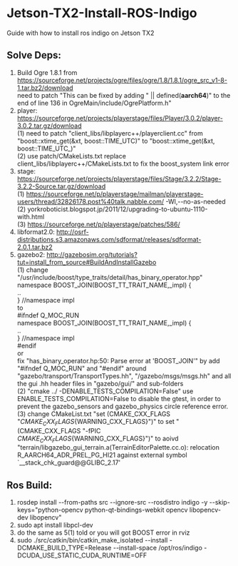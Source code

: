 # Jetson-TX2-Install-ROS-Indigo  
Guide with how to install ros indigo on Jetson TX2  

## Solve Deps:  
1. Build Ogre 1.8.1 from https://sourceforge.net/projects/ogre/files/ogre/1.8/1.8.1/ogre_src_v1-8-1.tar.bz2/download  
   need to patch "This can be fixed by adding " || defined(__aarch64__)" to the end of line 136 in OgreMain/include/OgrePlatform.h"   
2. player: https://sourceforge.net/projects/playerstage/files/Player/3.0.2/player-3.0.2.tar.gz/download  
   (1) need to patch "client_libs/libplayerc++/playerclient.cc" from "boost::xtime_get(&xt, boost::TIME_UTC)" to "boost::xtime_get(&xt,   boost::TIME_UTC_)"  
   (2) use patch/CMakeLists.txt replace client_libs/libplayerc++/CMakeLists.txt to fix the boost_system link error  
3. stage: https://sourceforge.net/projects/playerstage/files/Stage/3.2.2/Stage-3.2.2-Source.tar.gz/download  
   (1)   https://sourceforge.net/p/playerstage/mailman/playerstage-users/thread/32826178.post%40talk.nabble.com/
    -Wl,--no-as-needed  
   (2) yorkroboticist.blogspot.jp/2011/12/upgrading-to-ubuntu-1110-with.html  
   (3) https://sourceforge.net/p/playerstage/patches/586/  
4. libformat2.0: http://osrf-distributions.s3.amazonaws.com/sdformat/releases/sdformat-2.0.1.tar.bz2  
5. gazebo2: http://gazebosim.org/tutorials?tut=install_from_source#BuildAndInstallGazebo  
   (1) change "/usr/include/boost/type_traits/detail/has_binary_operator.hpp"  
      namespace BOOST_JOIN(BOOST_TT_TRAIT_NAME,_impl) {  
      ..  
      } //namespace impl  
      to  
      #ifndef Q_MOC_RUN  
      namespace BOOST_JOIN(BOOST_TT_TRAIT_NAME,_impl) {  
      ..  
      } //namespace impl  
      #endif  
      or  
      fix "has_binary_operator.hp:50: Parse error at 'BOOST_JOIN'" by add "#ifndef Q_MOC_RUN" and "#endif" around  "gazebo/transport/TransportTypes.hh", "/gazebo/msgs/msgs.hh" and all the gui .hh header files in "gazebo/gui/" and sub-folders   
   (2) "cmake ../ -DENABLE_TESTS_COMPILATION=False" use ENABLE_TESTS_COMPILATION=False to disable the gtest, in order to prevent the gazebo_sensors and gazebo_physics circle reference error.  
   (3) change CMakeList.txt "set (CMAKE_CXX_FLAGS "${CMAKE_CXX_FLAGS}${WARNING_CXX_FLAGS}")" to set "(CMAKE_CXX_FLAGS "-fPIC ${CMAKE_CXX_FLAGS}${WARNING_CXX_FLAGS}")" to aoivd "terrain/libgazebo_gui_terrain.a(TerrainEditorPalette.cc.o): relocation R_AARCH64_ADR_PREL_PG_HI21 against external symbol `__stack_chk_guard@@GLIBC_2.17'  
   
## Ros Build:  
1. rosdep install --from-paths src --ignore-src --rosdistro indigo -y --skip-keys="python-opencv python-qt-bindings-webkit opencv libopencv-dev libopencv"  
2. sudo apt install libpcl-dev  
3. do the same as 5(1) told or you will got BOOST error in rviz  
2. sudo ./src/catkin/bin/catkin_make_isolated --install -DCMAKE_BUILD_TYPE=Release --install-space /opt/ros/indigo -DCUDA_USE_STATIC_CUDA_RUNTIME=OFF  
